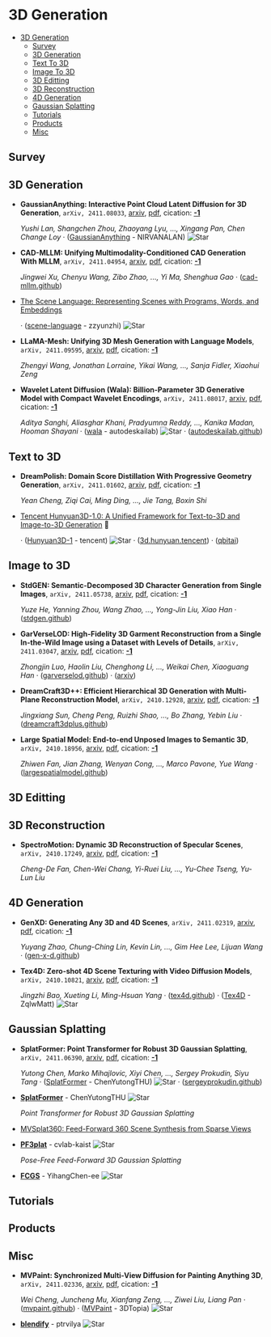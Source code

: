 # 3D Generation

- [3D Generation](#3d-generation) 
  - [Survey](#survey)
  - [3D Generation](#3d-generation)
  - [Text To 3D](#text-to-3d)
  - [Image To 3D](#image-to-3d)
  - [3D Editting](#3d-editting)
  - [3D Reconstruction](#3d-reconstruction)
  - [4D Generation](#4d-generation)
  - [Gaussian Splatting](#gaussian-splatting)
  - [Tutorials](#tutorials)
  - [Products](#products)
  - [Misc](#misc)


## Survey


## 3D Generation

- **GaussianAnything: Interactive Point Cloud Latent Diffusion for 3D 
  Generation**, `arXiv, 2411.08033`, [arxiv](http://arxiv.org/abs/2411.08033v1), [pdf](http://arxiv.org/pdf/2411.08033v1.pdf), cication: [**-1**](None) 

	 *Yushi Lan, Shangchen Zhou, Zhaoyang Lyu, ..., Xingang Pan, Chen Change Loy* · ([GaussianAnything](https://github.com/NIRVANALAN/GaussianAnything) - NIRVANALAN) ![Star](https://img.shields.io/github/stars/NIRVANALAN/GaussianAnything.svg?style=social&label=Star)
- **CAD-MLLM: Unifying Multimodality-Conditioned CAD Generation With MLLM**, `arXiv, 2411.04954`, [arxiv](http://arxiv.org/abs/2411.04954v1), [pdf](http://arxiv.org/pdf/2411.04954v1.pdf), cication: [**-1**](None) 

	 *Jingwei Xu, Chenyu Wang, Zibo Zhao, ..., Yi Ma, Shenghua Gao* · ([cad-mllm.github](https://cad-mllm.github.io/))
- [The Scene Language: Representing Scenes with Programs, Words, and Embeddings](https://ai.stanford.edu/~yzzhang/projects/scene-language/) 

	 · ([scene-language](https://github.com/zzyunzhi/scene-language) - zzyunzhi) ![Star](https://img.shields.io/github/stars/zzyunzhi/scene-language.svg?style=social&label=Star)
- **LLaMA-Mesh: Unifying 3D Mesh Generation with Language Models**, `arXiv, 2411.09595`, [arxiv](http://arxiv.org/abs/2411.09595v1), [pdf](http://arxiv.org/pdf/2411.09595v1.pdf), cication: [**-1**](None) 

	 *Zhengyi Wang, Jonathan Lorraine, Yikai Wang, ..., Sanja Fidler, Xiaohui Zeng*
- **Wavelet Latent Diffusion (Wala): Billion-Parameter 3D Generative Model 
  with Compact Wavelet Encodings**, `arXiv, 2411.08017`, [arxiv](http://arxiv.org/abs/2411.08017v1), [pdf](http://arxiv.org/pdf/2411.08017v1.pdf), cication: [**-1**](None) 

	 *Aditya Sanghi, Aliasghar Khani, Pradyumna Reddy, ..., Kanika Madan, Hooman Shayani* · ([wala](https://github.com/autodeskailab/wala?tab=readme-ov-file) - autodeskailab) ![Star](https://img.shields.io/github/stars/autodeskailab/wala.svg?style=social&label=Star) · ([autodeskailab.github](https://autodeskailab.github.io/WaLaProject/))

## Text to 3D

- **DreamPolish: Domain Score Distillation With Progressive Geometry 
  Generation**, `arXiv, 2411.01602`, [arxiv](http://arxiv.org/abs/2411.01602v1), [pdf](http://arxiv.org/pdf/2411.01602v1.pdf), cication: [**-1**](None) 

	 *Yean Cheng, Ziqi Cai, Ming Ding, ..., Jie Tang, Boxin Shi*
- [Tencent Hunyuan3D-1.0: A Unified Framework for Text-to-3D and Image-to-3D Generation](https://huggingface.co/tencent/Hunyuan3D-1)  🤗 

	 · ([Hunyuan3D-1](https://github.com/tencent/Hunyuan3D-1) - tencent) ![Star](https://img.shields.io/github/stars/tencent/Hunyuan3D-1.svg?style=social&label=Star) · ([3d.hunyuan.tencent](https://3d.hunyuan.tencent.com/hunyuan3d.pdf)) · ([qbitai](https://www.qbitai.com/2024/11/215630.html))

## Image to 3D

- **StdGEN: Semantic-Decomposed 3D Character Generation from Single Images**, `arXiv, 2411.05738`, [arxiv](http://arxiv.org/abs/2411.05738v1), [pdf](http://arxiv.org/pdf/2411.05738v1.pdf), cication: [**-1**](None) 

	 *Yuze He, Yanning Zhou, Wang Zhao, ..., Yong-Jin Liu, Xiao Han* · ([stdgen.github](https://stdgen.github.io))
- **GarVerseLOD: High-Fidelity 3D Garment Reconstruction from a Single 
  In-the-Wild Image using a Dataset with Levels of Details**, `arXiv, 2411.03047`, [arxiv](http://arxiv.org/abs/2411.03047v1), [pdf](http://arxiv.org/pdf/2411.03047v1.pdf), cication: [**-1**](None) 

	 *Zhongjin Luo, Haolin Liu, Chenghong Li, ..., Weikai Chen, Xiaoguang Han* · ([garverselod.github](https://garverselod.github.io/)) · ([arxiv](https://arxiv.org/abs/2411.03047))
- **DreamCraft3D++: Efficient Hierarchical 3D Generation with Multi-Plane 
  Reconstruction Model**, `arXiv, 2410.12928`, [arxiv](http://arxiv.org/abs/2410.12928v1), [pdf](http://arxiv.org/pdf/2410.12928v1.pdf), cication: [**-1**](None)

	 *Jingxiang Sun, Cheng Peng, Ruizhi Shao, ..., Bo Zhang, Yebin Liu* · ([dreamcraft3dplus.github](https://dreamcraft3dplus.github.io/))
- **Large Spatial Model: End-to-end Unposed Images to Semantic 3D**, `arXiv, 2410.18956`, [arxiv](http://arxiv.org/abs/2410.18956v1), [pdf](http://arxiv.org/pdf/2410.18956v1.pdf), cication: [**-1**](None) 

	 *Zhiwen Fan, Jian Zhang, Wenyan Cong, ..., Marco Pavone, Yue Wang* · ([largespatialmodel.github](https://largespatialmodel.github.io/))

## 3D Editting


## 3D Reconstruction

- **SpectroMotion: Dynamic 3D Reconstruction of Specular Scenes**, `arXiv, 2410.17249`, [arxiv](http://arxiv.org/abs/2410.17249v1), [pdf](http://arxiv.org/pdf/2410.17249v1.pdf), cication: [**-1**](None) 

	 *Cheng-De Fan, Chen-Wei Chang, Yi-Ruei Liu, ..., Yu-Chee Tseng, Yu-Lun Liu*

## 4D Generation

- **GenXD: Generating Any 3D and 4D Scenes**, `arXiv, 2411.02319`, [arxiv](http://arxiv.org/abs/2411.02319v2), [pdf](http://arxiv.org/pdf/2411.02319v2.pdf), cication: [**-1**](None) 

	 *Yuyang Zhao, Chung-Ching Lin, Kevin Lin, ..., Gim Hee Lee, Lijuan Wang* · ([gen-x-d.github](https://gen-x-d.github.io))
- **Tex4D: Zero-shot 4D Scene Texturing with Video Diffusion Models**, `arXiv, 2410.10821`, [arxiv](http://arxiv.org/abs/2410.10821v2), [pdf](http://arxiv.org/pdf/2410.10821v2.pdf), cication: [**-1**](None) 

	 *Jingzhi Bao, Xueting Li, Ming-Hsuan Yang* · ([tex4d.github](https://tex4d.github.io/)) · ([Tex4D](https://github.com/ZqlwMatt/Tex4D) - ZqlwMatt) ![Star](https://img.shields.io/github/stars/ZqlwMatt/Tex4D.svg?style=social&label=Star)

## Gaussian Splatting

- **SplatFormer: Point Transformer for Robust 3D Gaussian Splatting**, `arXiv, 2411.06390`, [arxiv](http://arxiv.org/abs/2411.06390v2), [pdf](http://arxiv.org/pdf/2411.06390v2.pdf), cication: [**-1**](None) 

	 *Yutong Chen, Marko Mihajlovic, Xiyi Chen, ..., Sergey Prokudin, Siyu Tang* · ([SplatFormer](https://github.com/ChenYutongTHU/SplatFormer) - ChenYutongTHU) ![Star](https://img.shields.io/github/stars/ChenYutongTHU/SplatFormer.svg?style=social&label=Star) · ([sergeyprokudin.github](https://sergeyprokudin.github.io/splatformer/))
- [**SplatFormer**](https://github.com/ChenYutongTHU/SplatFormer) - ChenYutongTHU ![Star](https://img.shields.io/github/stars/ChenYutongTHU/SplatFormer.svg?style=social&label=Star) 

	 *Point Transformer for Robust 3D Gaussian Splatting*
- [MVSplat360: Feed-Forward 360 Scene Synthesis from Sparse Views](https://donydchen.github.io/mvsplat360/) 
- [**PF3plat**](https://github.com/cvlab-kaist/PF3plat) - cvlab-kaist ![Star](https://img.shields.io/github/stars/cvlab-kaist/PF3plat.svg?style=social&label=Star) 

	 *Pose-Free Feed-Forward 3D Gaussian Splatting*
- [**FCGS**](https://github.com/YihangChen-ee/FCGS) - YihangChen-ee ![Star](https://img.shields.io/github/stars/YihangChen-ee/FCGS.svg?style=social&label=Star) 

## Tutorials


## Products


## Misc

- **MVPaint: Synchronized Multi-View Diffusion for Painting Anything 3D**, `arXiv, 2411.02336`, [arxiv](http://arxiv.org/abs/2411.02336v1), [pdf](http://arxiv.org/pdf/2411.02336v1.pdf), cication: [**-1**](None) 

	 *Wei Cheng, Juncheng Mu, Xianfang Zeng, ..., Ziwei Liu, Liang Pan* · ([mvpaint.github](https://mvpaint.github.io/)) · ([MVPaint](https://github.com/3DTopia/MVPaint) - 3DTopia) ![Star](https://img.shields.io/github/stars/3DTopia/MVPaint.svg?style=social&label=Star)
- [**blendify**](https://github.com/ptrvilya/blendify) - ptrvilya ![Star](https://img.shields.io/github/stars/ptrvilya/blendify.svg?style=social&label=Star) 